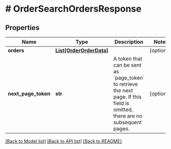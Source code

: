 # # OrderSearchOrdersResponse


## Properties 


Name | Type | Description | Notes
------------ | ------------- | ------------- | -------------
**orders**| [**List[OrderOrderData]**](OrderOrderData.md) |   | [optional]
**next_page_token**| **str** | A token that can be sent as &#x60;page_token&#x60; to retrieve the next page. If this field is omitted, there are no subsequent pages.  | [optional]


[[Back to Model list]](../../README.md#models) [[Back to API list]](../../README.md#endpoints) [[Back to README]](../../README.md)

